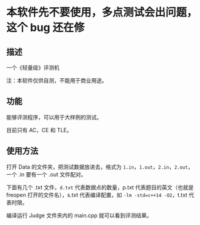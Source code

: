 # 本软件先不要使用，多点测试会出问题，这个 bug 还在修
## 描述
一个《轻量级》评测机

注：本软件仅供自测，不能用于商业用途。

## 功能
能够评测程序，可以用于大样例的测试。

目前只有 AC，CE 和 TLE。

## 使用方法
打开 Data 的文件夹，把测试数据放进去，格式为 `1.in`，`1.out`，`2.in`，`2.out`，一个 .in 要有一个 .out 文件配对。

下面有几个 .txt 文件，`d.txt` 代表数据点的数量，p.txt 代表题目的英文（也就是 freopen 打开的文件名），s.txt 代表编译配置，如 `-lm -std=c++14 -O2`，t.txt 代表时限。

编译运行 Judge 文件夹内的 main.cpp 就可以看到评测结果。
